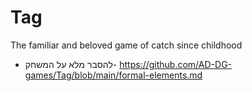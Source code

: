 # Tag
The familiar and beloved game of catch since childhood
* להסבר מלא על המשחק- https://github.com/AD-DG-games/Tag/blob/main/formal-elements.md
